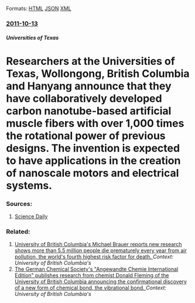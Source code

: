 
Formats: [HTML](/news/2011/10/13/researchers-at-the-universities-of-texas-wollongong-british-columbia-and-hanyang-announce-that-they-have-collaboratively-developed-carbon.html)  [JSON](/news/2011/10/13/researchers-at-the-universities-of-texas-wollongong-british-columbia-and-hanyang-announce-that-they-have-collaboratively-developed-carbon.json)  [XML](/news/2011/10/13/researchers-at-the-universities-of-texas-wollongong-british-columbia-and-hanyang-announce-that-they-have-collaboratively-developed-carbon.xml)  

### [2011-10-13](/news/2011/10/13/index.md)

##### Universities of Texas
# Researchers at the Universities of Texas, Wollongong, British Columbia and Hanyang announce that they have collaboratively developed carbon nanotube-based artificial muscle fibers with over 1,000 times the rotational power of previous designs. The invention is expected to have applications in the creation of nanoscale motors and electrical systems. 




### Sources:

1. [Science Daily](http://www.sciencedaily.com/releases/2011/10/111013141809.htm)

### Related:

1. [ University of British Columbia's Michael Brauer reports new research shows more than 5.5 million people die prematurely every year from air pollution, the world's fourth highest risk factor for death. ](/news/2016/02/12/university-of-british-columbiaas-michael-brauer-reports-new-research-shows-more-than-5-5-million-people-die-prematurely-every-year-from-a.md) _Context: University of British Columbia's_
2. [The German Chemical Society's "Angewandte Chemie International Edition" publishes research from chemist Donald Fleming of the University of British Columbia announcing the confirmational discovery of a new form of chemical bond, the vibrational bond. ](/news/2015/01/30/the-german-chemical-society-s-angewandte-chemie-international-edition-publishes-research-from-chemist-donald-fleming-of-the-university-of.md) _Context: University of British Columbia's_
